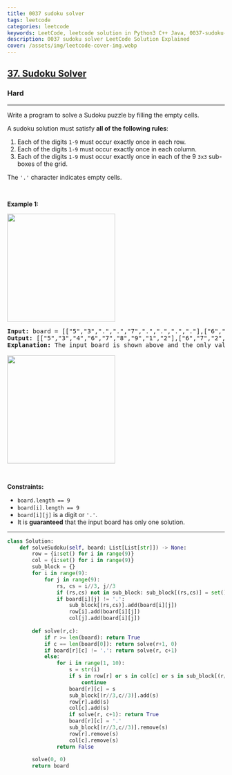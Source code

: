 ```yaml
---
title: 0037 sudoku solver
tags: leetcode
categories: leetcode
keywords: LeetCode, leetcode solution in Python3 C++ Java, 0037-sudoku-solver solution
description: 0037 sudoku solver LeetCode Solution Explained
cover: /assets/img/leetcode-cover-img.webp
---
```



<h2><a href="https://leetcode.com/problems/sudoku-solver/">37. Sudoku Solver</a></h2><h3>Hard</h3><hr><div><p>Write a program to solve a Sudoku puzzle by filling the empty cells.</p>

<p>A sudoku solution must satisfy <strong>all of the following rules</strong>:</p>

<ol>
	<li>Each of the digits <code>1-9</code> must occur exactly once in each row.</li>
	<li>Each of the digits <code>1-9</code> must occur exactly once in each column.</li>
	<li>Each of the digits <code>1-9</code> must occur exactly once in each of the 9 <code>3x3</code> sub-boxes of the grid.</li>
</ol>

<p>The <code>'.'</code> character indicates empty cells.</p>

<p>&nbsp;</p>
<p><strong class="example">Example 1:</strong></p>
<img src="https://upload.wikimedia.org/wikipedia/commons/thumb/f/ff/Sudoku-by-L2G-20050714.svg/250px-Sudoku-by-L2G-20050714.svg.png" style="height:250px; width:250px">
<pre><strong>Input:</strong> board = [["5","3",".",".","7",".",".",".","."],["6",".",".","1","9","5",".",".","."],[".","9","8",".",".",".",".","6","."],["8",".",".",".","6",".",".",".","3"],["4",".",".","8",".","3",".",".","1"],["7",".",".",".","2",".",".",".","6"],[".","6",".",".",".",".","2","8","."],[".",".",".","4","1","9",".",".","5"],[".",".",".",".","8",".",".","7","9"]]
<strong>Output:</strong> [["5","3","4","6","7","8","9","1","2"],["6","7","2","1","9","5","3","4","8"],["1","9","8","3","4","2","5","6","7"],["8","5","9","7","6","1","4","2","3"],["4","2","6","8","5","3","7","9","1"],["7","1","3","9","2","4","8","5","6"],["9","6","1","5","3","7","2","8","4"],["2","8","7","4","1","9","6","3","5"],["3","4","5","2","8","6","1","7","9"]]
<strong>Explanation:</strong>&nbsp;The input board is shown above and the only valid solution is shown below:

<img src="https://upload.wikimedia.org/wikipedia/commons/thumb/3/31/Sudoku-by-L2G-20050714_solution.svg/250px-Sudoku-by-L2G-20050714_solution.svg.png" style="height:250px; width:250px">
</pre>

<p>&nbsp;</p>
<p><strong>Constraints:</strong></p>

<ul>
	<li><code>board.length == 9</code></li>
	<li><code>board[i].length == 9</code></li>
	<li><code>board[i][j]</code> is a digit or <code>'.'</code>.</li>
	<li>It is <strong>guaranteed</strong> that the input board has only one solution.</li>
</ul>
</div>

---




```python
class Solution:
    def solveSudoku(self, board: List[List[str]]) -> None:
        row = {i:set() for i in range(9)}
        col = {i:set() for i in range(9)}
        sub_block = {}
        for i in range(9):
            for j in range(9):
                rs, cs = i//3, j//3
                if (rs,cs) not in sub_block: sub_block[(rs,cs)] = set()
                if board[i][j] != '.':
                    sub_block[(rs,cs)].add(board[i][j])
                    row[i].add(board[i][j])
                    col[j].add(board[i][j])
        
        def solve(r,c):
            if r >= len(board): return True
            if c == len(board[0]): return solve(r+1, 0)
            if board[r][c] != '.': return solve(r, c+1) 
            else:
                for i in range(1, 10):
                    s = str(i)
                    if s in row[r] or s in col[c] or s in sub_block[(r//3,c//3)]:
                        continue
                    board[r][c] = s
                    sub_block[(r//3,c//3)].add(s)
                    row[r].add(s)
                    col[c].add(s)
                    if solve(r, c+1): return True
                    board[r][c] = '.'
                    sub_block[(r//3,c//3)].remove(s)
                    row[r].remove(s)
                    col[c].remove(s)
                return False
        
        solve(0, 0)
        return board
```
